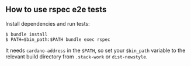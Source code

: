 ## How to use rspec e2e tests

Install dependencies and run tests:

```terminal
$ bundle install
$ PATH=$bin_path:$PATH bundle exec rspec
```

It needs `cardano-address` in the `$PATH`, so set your `$bin_path`
variable to the relevant build directory from `.stack-work` or
`dist-newstyle`.
